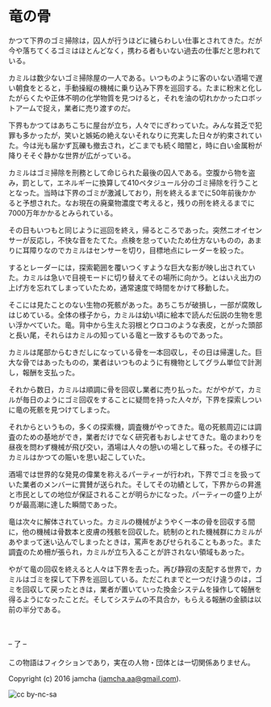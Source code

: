 

# 竜の骨

かつて下界のゴミ掃除は，囚人が行うほどに穢らわしい仕事とされてきた。だが今や落ちてくるゴミはほとんどなく，携わる者もいない過去の仕事だと思われている。  

カミルは数少ないゴミ掃除屋の一人である。いつものように客のいない酒場で遅い朝食をとると，手動操縦の機械に乗り込み下界を巡回する。たまに粉末と化したがらくたや正体不明の化学物質を見つけると，それを油の切れかかったロボットアームで捉え，業者に売り渡すのだ。  

下界もかつてはあちこちに屋台が立ち，人々でにぎわっていた。みんな貧乏で犯罪も多かったが，笑いと嫉妬の絶えないそれなりに充実した日々が約束されていた。今は光も届かず瓦礫も撤去され，どこまでも続く暗闇と，時に白い金属粉が降りそそぐ静かな世界が広がっている。  

カミルはゴミ掃除を刑務として命じられた最後の囚人である。空腹から物を盗み，罰として，エネルギーに換算して410ペタジュール分のゴミ掃除を行うこととなった。当時は下界のゴミが激減しており，刑を終えるまでに50年前後かかると予想された。なお現在の廃棄物濃度で考えると，残りの刑を終えるまでに7000万年かかるとみられている。  

その日もいつもと同じように巡回を終え，帰るところであった。突然ニオイセンサーが反応し，不快な音をたてた。点検を怠っていたため仕方ないものの，あまりに耳障りなのでカミルはセンサーを切り，目標地点にレーダーを絞った。  

するとレーダーには，探索範囲を覆いつくすような巨大な影が映し出されていた。カミルは急いで目視モードに切り替えてその場所に向かう。とはいえ出力の上げ方を忘れてしまっていたため，通常速度で時間をかけて移動した。  

そこには見たことのない生物の死骸があった。あちこちが破損し，一部が腐敗しはじめている。全体の様子から，カミルは幼い頃に絵本で読んだ伝説の生物を思い浮かべていた。竜。背中から生えた羽根とウロコのような表皮，とがった頭部と長い尾，それらはカミルの知っている竜と一致するものであった。  

カミルは尾部からむきだしになっている骨を一本回収し，その日は帰還した。巨大な骨ではあったものの，業者はいつものように有機物としてグラム単位で計測し，報酬を支払った。  

それから数日，カミルは順調に骨を回収し業者に売り払った。だがやがて，カミルが毎日のようにゴミ回収をすることに疑問を持った人々が，下界を探索しついに竜の死骸を見つけてしまった。  

それからというもの，多くの探索機，調査機がやってきた。竜の死骸周辺には調査のための基地ができ，業者だけでなく研究者もおしよせてきた。竜のまわりを昼夜を問わず機械が飛び交い，酒場は人々の憩いの場として蘇った。その様子にカミルはかつての賑いを思い起こしていた。  

酒場では世界的な発見の偉業を称えるパーティーが行われ，下界でゴミを扱っていた業者のメンバーに賞賛が送られた。そしてその功績として，下界からの昇進と市民としての地位が保証されることが明らかになった。パーティーの盛り上がりが最高潮に達した瞬間であった。  

竜は次々に解体されていった。カミルの機械がようやく一本の骨を回収する間に，他の機械は骨数本と皮膚の残骸を回収した。統制のとれた機械群にカミルがあやまって迷い込んでしまったときは，罵声をあびせられることもあった。また調査のため柵が張られ，カミルが立ち入ることが許されない領域もあった。  

やがて竜の回収を終えると人々は下界を去った。再び静寂の支配する世界で，カミルはゴミを探して下界を巡回している。ただこれまでと一つだけ違うのは，ゴミを回収して戻ったときは，業者が置いていった換金システムを操作して報酬を得るようになったことだ。そしてシステムの不具合か，もらえる報酬の金額は以前の半分である。  

<br>  
<br>  
&#x2013; 了 &#x2013;  

<br>  
<br>  
この物語はフィクションであり，実在の人物・団体とは一切関係ありません。  

Copyright (c) 2016 jamcha (jamcha.aa@gmail.com).  

![cc by-nc-sa](http://i.creativecommons.org/l/by-nc-sa/4.0/88x31.png)  

